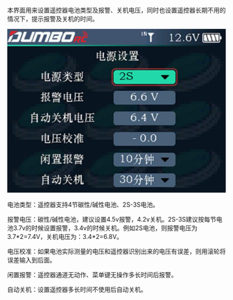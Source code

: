 本界面用来设置遥控器电池类型及报警、关机电压，同时也设置遥控器长期不用的情况下，提示报警及关机的时间。

![](../pic/461.jpg)

电池类型：遥控器支持4节碳性/碱性电池、2S-3S电池。

报警电压：碳性/碱性电池，建议设置4.5v报警，4.2v关机。2S-3S建议按每节电池3.7v的时候设置报警，3.4v的时候关机。例如2S电池，则报警电压为3.7\*2=7.4V，关机电压为：3.4\*2=6.8V。

电压校准：如果电池实际测量的电压和遥控器识别出来的电压有误差，则用滚轮将误差输入到后面。

闲置报警：遥控器通道无动作、菜单键无操作多长时间后报警。

自动关机：设置遥控器多长时间不使用后自动关机。


